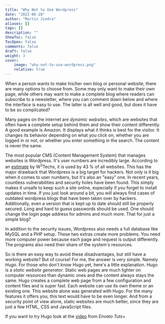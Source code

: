 ```yaml
---
title: "Why Not to Use Wordpress"
date: "2022-06-28"
author: "Martin Jindra"
aliases: []
tags: []
description: ""
ShowToc: false
TocOpen: false
comments: false
draft: false
weight: 3
cover:
    image: "why-not-to-use-wordpress.png"
    relative: true
---
```


When a person wants to make his/her own blog or personal website, there are many options to choose from. Some may only want to make their own page, while others may want to make a complete blog where readers can subscribe to a newsletter, where you can comment down below and where the interface is easy to use. The latter is all well and good, but does it have to be so complicated?

Many pages on the internet are _dynamic websites_, which are websites that often have a complete setup behind them and show their content differently. A good example is Amazon. It displays what it thinks is best for the visitor. It changes its behavior depending on what you click on, whether you are logged in or not, or whether you enter something in the search. The content is never the same.

The most popular CMS (Content Management System) that manages websites is Wordpress. It's user numbers are incredibly large. According to an [estimate](https://w3techs.com/technologies/overview/content_management) by W<sup>3</sup>Techs, it is used by 43 % of all websites. This has the major drawback that Wordpress is a big target for hackers. Not only is it big when it comes to user numbers, but it's also an "easy" one. In recent years, countless vulnerabilities and security holes have been found. This simply makes it unsafe to keep such a site online, especially if you forget to install updates in time. If you just look around a bit, you will always find cases of outdated wordpress blogs that have been taken over by hackers. Additionally, even a version that is kept up to date should still be properly secured. Long and hard to guess passwords should be used. One should change the login page address for admins and much more. That for just a simple blog?

In addition to the security issues, Wordpress also needs a full database like MySQL and a PHP setup. These two extras create more problems. You need more computer power because each page and request is output differently. The programs also need their share of the system's resources.

So is there an easy way to avoid these disadvantages, but still have a working website? But of course! For me, the answer is very simple. Namely _Hugo_. For those who don't know Hugo yet, here's a little explanation. Hugo is a _static website generator_. Static web pages are much lighter on computer resources than dynamic ones and the content always stays the same. Hugo creates a complete web page from a few configuration and content files and is super fast. Each website can use its own theme or an existing one. This website alone was generated with Hugo. For the many features it offers you, this text would have to be even longer. And from a security point of view alone, static websites are much better, since they are just a few HTML, CSS and JavaScript files.

If you want to try Hugo look at the [video](https://www.youtube.com/watch?v=hjD9jTi_DQ4) from _Envato Tuts+_
